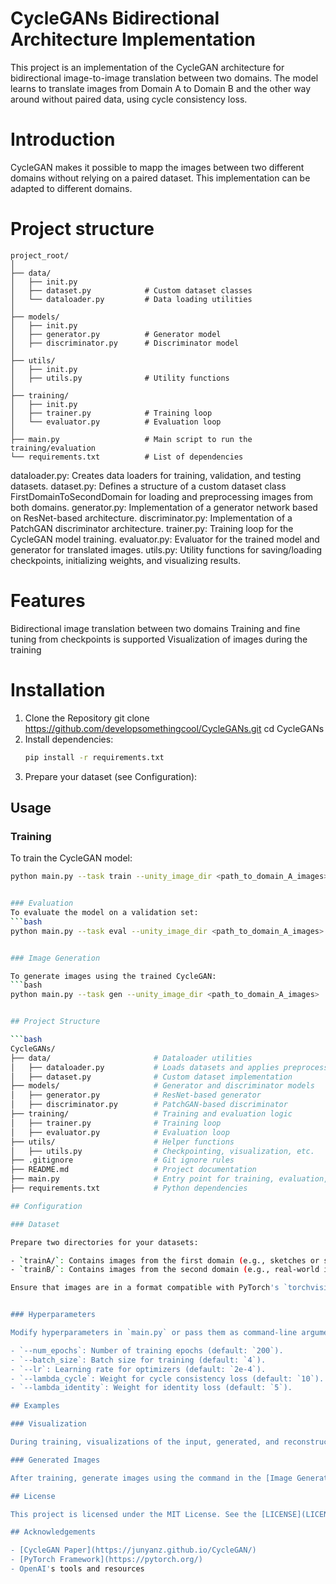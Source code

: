 # CycleGANs Bidirectional Architecture Implementation

This project is an implementation of the CycleGAN architecture for bidirectional image-to-image translation between two domains. The model learns to translate images from Domain A to Domain B and the other way around without paired data, using cycle consistency loss.

# Introduction
CycleGAN makes it possible to mapp the images between two different domains without relying on a paired dataset. This implementation can be adapted to different domains.

# Project structure
```
project_root/       
│
├── data/
│   ├── init.py
│   ├── dataset.py            # Custom dataset classes
│   └── dataloader.py         # Data loading utilities
│
├── models/
│   ├── init.py
│   ├── generator.py          # Generator model
│   ├── discriminator.py      # Discriminator model
│
├── utils/
│   ├── init.py
│   ├── utils.py              # Utility functions
│
├── training/
│   ├── init.py
│   ├── trainer.py            # Training loop
│   └── evaluator.py          # Evaluation loop
│
├── main.py                   # Main script to run the training/evaluation
└── requirements.txt          # List of dependencies
```

dataloader.py: Creates data loaders for training, validation, and testing datasets.
dataset.py: Defines a structure of a custom dataset class FirstDomainToSecondDomain for loading and preprocessing images from both domains.
generator.py: Implementation of a generator network based on ResNet-based architecture.
discriminator.py: Implementation of a PatchGAN discriminator architecture.
trainer.py: Training loop for the CycleGAN model training.
evaluator.py: Evaluator for the trained model and generator for translated images.
utils.py: Utility functions for saving/loading checkpoints, initializing weights, and visualizing results.

# Features
Bidirectional image translation between two domains
Training and fine tuning from checkpoints is supported
Visualization of images during the training

# Installation
1. Clone the Repository
git clone https://github.com/developsomethingcool/CycleGANs.git
cd CycleGANs
2. Install dependencies:
   ```bash
   pip install -r requirements.txt

3. Prepare your dataset (see Configuration):

## Usage

### Training
To train the CycleGAN model:
```bash
python main.py --task train --unity_image_dir <path_to_domain_A_images> --real_image_dir <path_to_domain_B_images>


### Evaluation
To evaluate the model on a validation set:
```bash
python main.py --task eval --unity_image_dir <path_to_domain_A_images> --real_image_dir <path_to_domain_B_images>


### Image Generation

To generate images using the trained CycleGAN:
```bash
python main.py --task gen --unity_image_dir <path_to_domain_A_images>


## Project Structure

```bash
CycleGANs/
├── data/                       # Dataloader utilities
│   ├── dataloader.py           # Loads datasets and applies preprocessing
│   ├── dataset.py              # Custom dataset implementation
├── models/                     # Generator and discriminator models
│   ├── generator.py            # ResNet-based generator
│   ├── discriminator.py        # PatchGAN-based discriminator
├── training/                   # Training and evaluation logic
│   ├── trainer.py              # Training loop
│   ├── evaluator.py            # Evaluation loop
├── utils/                      # Helper functions
│   ├── utils.py                # Checkpointing, visualization, etc.
├── .gitignore                  # Git ignore rules
├── README.md                   # Project documentation
├── main.py                     # Entry point for training, evaluation, and generation
├── requirements.txt            # Python dependencies

## Configuration

### Dataset

Prepare two directories for your datasets:

- `trainA/`: Contains images from the first domain (e.g., sketches or synthetic images).
- `trainB/`: Contains images from the second domain (e.g., real-world images).

Ensure that images are in a format compatible with PyTorch's `torchvision`.


### Hyperparameters

Modify hyperparameters in `main.py` or pass them as command-line arguments:

- `--num_epochs`: Number of training epochs (default: `200`).
- `--batch_size`: Batch size for training (default: `4`).
- `--lr`: Learning rate for optimizers (default: `2e-4`).
- `--lambda_cycle`: Weight for cycle consistency loss (default: `10`).
- `--lambda_identity`: Weight for identity loss (default: `5`).

## Examples

### Visualization

During training, visualizations of the input, generated, and reconstructed images are saved in the `visualization_results` directory.

### Generated Images

After training, generate images using the command in the [Image Generation](#image-generation) section. Results will be saved in the `generated_images` directory.

## License

This project is licensed under the MIT License. See the [LICENSE](LICENSE) file for details.

## Acknowledgements

- [CycleGAN Paper](https://junyanz.github.io/CycleGAN/)
- [PyTorch Framework](https://pytorch.org/)
- OpenAI's tools and resources



